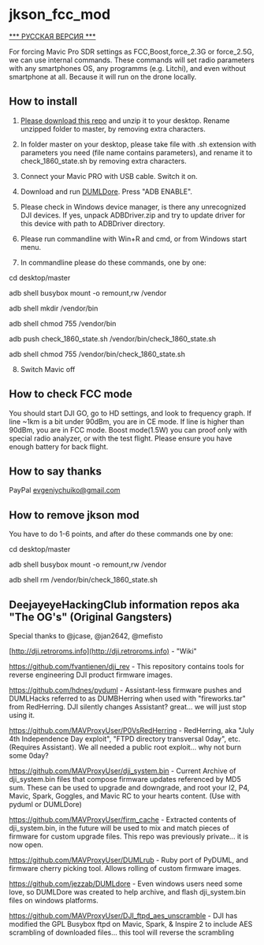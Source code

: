 # jkson_fcc_mod

[*** РУССКАЯ ВЕРСИЯ ***](https://github.com/jkson5/jkson_fcc_mod/blob/master/README_Russian.md)

For forcing Mavic Pro SDR settings as FCC,Boost,force_2.3G or force_2.5G, we can use internal commands.
These commands will set radio parameters with any smartphones OS, any programms (e.g. Litchi), and even without smartphone at all. Because it will run on the drone locally.

## How to install

1) [Please download this repo](https://github.com/jkson5/jkson_fcc_mod/archive/master.zip) and unzip it to your desktop. Rename unzipped folder to master, by removing extra characters.

2) In folder master on your desktop, please take file with .sh extension with parameters you need (file name contains parameters), and rename it to check_1860_state.sh by removing extra characters.

3) Connect your Mavic PRO with USB cable. Switch it on.

4) Download and run [DUMLDore](https://github.com/jezzab/DUMLdore/releases/download/v3.15/DUMLdoreV3.zip). Press "ADB ENABLE".

5) Please check in Windows device manager, is there any unrecognized DJI devices. If yes, unpack ADBDriver.zip and try to update driver for this device with path to ADBDriver directory.

6) Please run commandline with Win+R and cmd, or from Windows start menu.

7) In commandline please do these commands, one by one:

cd desktop/master

adb shell busybox mount -o remount,rw /vendor

adb shell mkdir /vendor/bin

adb shell chmod 755 /vendor/bin

adb push check_1860_state.sh /vendor/bin/check_1860_state.sh

adb shell chmod 755 /vendor/bin/check_1860_state.sh

8) Switch Mavic off

## How to check FCC mode

You should start DJI GO, go to HD settings, and look to frequency graph. If line ~1km is a bit under 90dBm, you are in CE mode. If line is higher than 90dBm, you are in FCC mode. Boost mode(1.5W) you can proof only with special radio analyzer, or with the test flight. Please ensure you have enough battery for back flight.

## How to say thanks

PayPal evgeniychuiko@gmail.com

## How to remove jkson mod

You have to do 1-6 points, and after do these commands one by one:

cd desktop/master

adb shell busybox mount -o remount,rw /vendor

adb shell rm /vendor/bin/check_1860_state.sh

## DeejayeyeHackingClub information repos aka "The OG's" (Original Gangsters)

Special thanks to @jcase, @jan2642, @mefisto

[http://dji.retroroms.info](http://dji.retroroms.info) - "Wiki"

https://github.com/fvantienen/dji_rev - This repository contains tools for reverse engineering DJI product firmware images.

https://github.com/hdnes/pyduml - Assistant-less firmware pushes and DUMLHacks referred to as DUMBHerring when used with "fireworks.tar" from RedHerring. DJI silently changes Assistant? great... we will just stop using it.

https://github.com/MAVProxyUser/P0VsRedHerring - RedHerring, aka "July 4th Independence Day exploit", "FTPD directory transversal 0day", etc. (Requires Assistant). We all needed a public root exploit... why not burn some 0day?

https://github.com/MAVProxyUser/dji_system.bin - Current Archive of dji_system.bin files that compose firmware updates referenced by MD5 sum. These can be used to upgrade and downgrade, and root your I2, P4, Mavic, Spark, Goggles, and Mavic RC to your hearts content. (Use with pyduml or DUMLDore)

https://github.com/MAVProxyUser/firm_cache - Extracted contents of dji_system.bin, in the future will be used to mix and match pieces of firmware for custom upgrade files. This repo was previously private... it is now open.

https://github.com/MAVProxyUser/DUMLrub - Ruby port of PyDUML, and firmware cherry picking tool. Allows rolling of custom firmware images.

https://github.com/jezzab/DUMLdore - Even windows users need some love, so DUMLDore was created to help archive, and flash dji_system.bin files on windows platforms.

https://github.com/MAVProxyUser/DJI_ftpd_aes_unscramble - DJI has modified the GPL Busybox ftpd on Mavic, Spark, & Inspire 2 to include AES scrambling of downloaded files... this tool will reverse the scrambling

